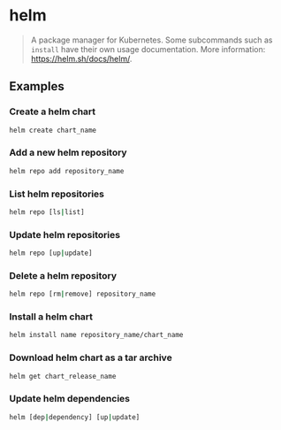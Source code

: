 # helm

> A package manager for Kubernetes. Some subcommands such as `install` have their own usage documentation. More information: <https://helm.sh/docs/helm/>.

## Examples

### Create a helm chart

```bash
helm create chart_name
```

### Add a new helm repository

```bash
helm repo add repository_name
```

### List helm repositories

```bash
helm repo [ls|list]
```

### Update helm repositories

```bash
helm repo [up|update]
```

### Delete a helm repository

```bash
helm repo [rm|remove] repository_name
```

### Install a helm chart

```bash
helm install name repository_name/chart_name
```

### Download helm chart as a tar archive

```bash
helm get chart_release_name
```

### Update helm dependencies

```bash
helm [dep|dependency] [up|update]
```
